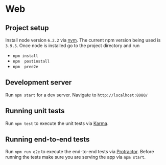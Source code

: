 # Web

## Project setup

Install node version `6.2.2` via [nvm](https://github.com/creationix/nvm). The current npm version being used is `3.9.5`. Once node is installed go to the project directory and run
 - `npm install`
 - `npm  postinstall`
 - `npm  pree2e`

## Development server

Run `npm start` for a dev server. Navigate to `http://localhost:8080/`

## Running unit tests

Run `npm test` to execute the unit tests via [Karma](https://karma-runner.github.io).

## Running end-to-end tests

Run `npm run e2e` to execute the end-to-end tests via [Protractor](http://www.protractortest.org/). 
Before running the tests make sure you are serving the app via `npm start`.

